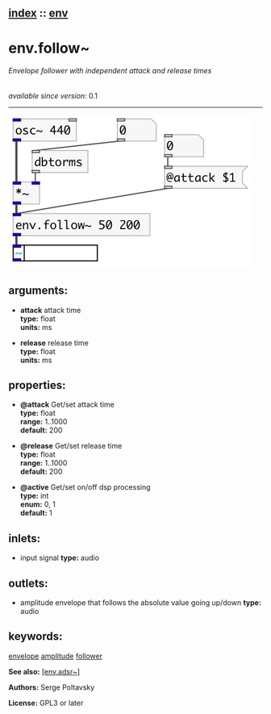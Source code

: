 [index](index.html) :: [env](category_env.html)
---

# env.follow~

###### Envelope follower with independent attack and release times

*available since version:* 0.1

---




[![example](../examples/img/env.follow~.jpg)](../examples/pd/env.follow~.pd)



## arguments:

* **attack**
attack time<br>
__type:__ float<br>
__units:__ ms<br>

* **release**
release time<br>
__type:__ float<br>
__units:__ ms<br>





## properties:

* **@attack** 
Get/set attack time<br>
__type:__ float<br>
__range:__ 1..1000<br>
__default:__ 200<br>

* **@release** 
Get/set release time<br>
__type:__ float<br>
__range:__ 1..1000<br>
__default:__ 200<br>

* **@active** 
Get/set on/off dsp processing<br>
__type:__ int<br>
__enum:__ 0, 1<br>
__default:__ 1<br>



## inlets:

* input signal 
__type:__ audio<br>



## outlets:

* amplitude envelope that follows the absolute value going
            up/down
__type:__ audio<br>



## keywords:

[envelope](keywords/envelope.html)
[amplitude](keywords/amplitude.html)
[follower](keywords/follower.html)



**See also:**
[\[env.adsr~\]](env.adsr~.html)




**Authors:** Serge Poltavsky




**License:** GPL3 or later





